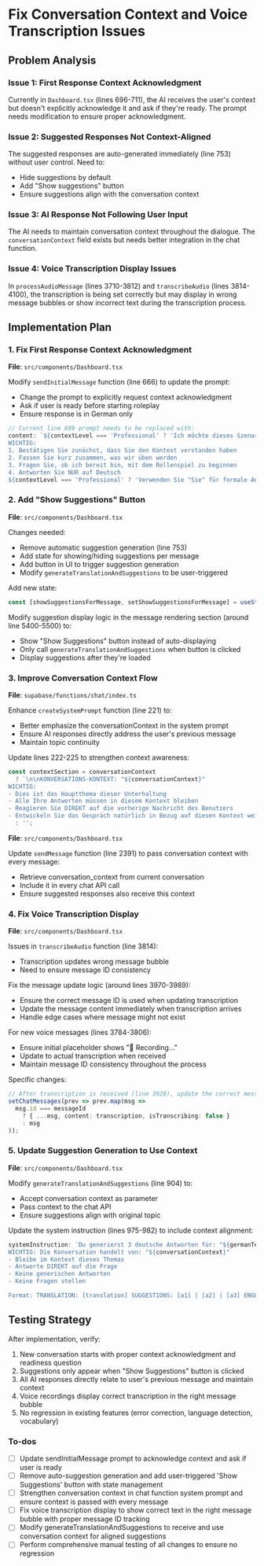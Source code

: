 <!-- 7fac67a2-4d4c-4902-aceb-a1ee84f658e7 01e99571-9195-4d74-b9bb-29a9da6e9b18 -->
# Fix Conversation Context and Voice Transcription Issues

## Problem Analysis

### Issue 1: First Response Context Acknowledgment

Currently in `Dashboard.tsx` (lines 696-711), the AI receives the user's context but doesn't explicitly acknowledge it and ask if they're ready. The prompt needs modification to ensure proper acknowledgment.

### Issue 2: Suggested Responses Not Context-Aligned

The suggested responses are auto-generated immediately (line 753) without user control. Need to:

- Hide suggestions by default
- Add "Show suggestions" button
- Ensure suggestions align with the conversation context

### Issue 3: AI Response Not Following User Input

The AI needs to maintain conversation context throughout the dialogue. The `conversationContext` field exists but needs better integration in the chat function.

### Issue 4: Voice Transcription Display Issues

In `processAudioMessage` (lines 3710-3812) and `transcribeAudio` (lines 3814-4100), the transcription is being set correctly but may display in wrong message bubbles or show incorrect text during the transcription process.

## Implementation Plan

### 1. Fix First Response Context Acknowledgment

**File**: `src/components/Dashboard.tsx`

Modify `sendInitialMessage` function (line 666) to update the prompt:

- Change the prompt to explicitly request context acknowledgment
- Ask if user is ready before starting roleplay
- Ensure response is in German only
```typescript
// Current line 699 prompt needs to be replaced with:
content: `${contextLevel === 'Professional' ? 'Ich möchte dieses Szenario üben' : 'Ich möchte dieses Szenario üben'}: ${userMessage}. 
WICHTIG: 
1. Bestätigen Sie zunächst, dass Sie den Kontext verstanden haben
2. Fassen Sie kurz zusammen, was wir üben werden
3. Fragen Sie, ob ich bereit bin, mit dem Rollenspiel zu beginnen
4. Antworten Sie NUR auf Deutsch
${contextLevel === 'Professional' ? 'Verwenden Sie "Sie" für formale Anrede.' : 'Verwenden Sie "Du" für lockere Anrede.'}`
```


### 2. Add "Show Suggestions" Button

**File**: `src/components/Dashboard.tsx`

Changes needed:

- Remove automatic suggestion generation (line 753)
- Add state for showing/hiding suggestions per message
- Add button in UI to trigger suggestion generation
- Modify `generateTranslationAndSuggestions` to be user-triggered

Add new state:

```typescript
const [showSuggestionsForMessage, setShowSuggestionsForMessage] = useState<Record<string, boolean>>({});
```

Modify suggestion display logic in the message rendering section (around line 5400-5500) to:

- Show "Show Suggestions" button instead of auto-displaying
- Only call `generateTranslationAndSuggestions` when button is clicked
- Display suggestions after they're loaded

### 3. Improve Conversation Context Flow

**File**: `supabase/functions/chat/index.ts`

Enhance `createSystemPrompt` function (line 221) to:

- Better emphasize the conversationContext in the system prompt
- Ensure AI responses directly address the user's previous message
- Maintain topic continuity

Update lines 222-225 to strengthen context awareness:

```typescript
const contextSection = conversationContext 
  ? `\n\nKONVERSATIONS-KONTEXT: "${conversationContext}"
WICHTIG: 
- Dies ist das Hauptthema dieser Unterhaltung
- Alle Ihre Antworten müssen in diesem Kontext bleiben
- Reagieren Sie DIREKT auf die vorherige Nachricht des Benutzers
- Entwickeln Sie das Gespräch natürlich in Bezug auf diesen Kontext weiter`
  : '';
```

**File**: `src/components/Dashboard.tsx`

Update `sendMessage` function (line 2391) to pass conversation context with every message:

- Retrieve conversation_context from current conversation
- Include it in every chat API call
- Ensure suggested responses also receive this context

### 4. Fix Voice Transcription Display

**File**: `src/components/Dashboard.tsx`

Issues in `transcribeAudio` function (line 3814):

- Transcription updates wrong message bubble
- Need to ensure message ID consistency

Fix the message update logic (around lines 3970-3989):

- Ensure the correct message ID is used when updating transcription
- Update the message content immediately when transcription arrives
- Handle edge cases where message might not exist

For new voice messages (lines 3784-3806):

- Ensure initial placeholder shows "🎤 Recording..." 
- Update to actual transcription when received
- Maintain message ID consistency throughout the process

Specific changes:

```typescript
// After transcription is received (line 3928), update the correct message:
setChatMessages(prev => prev.map(msg => 
  msg.id === messageId 
    ? { ...msg, content: transcription, isTranscribing: false }
    : msg
));
```

### 5. Update Suggestion Generation to Use Context

**File**: `src/components/Dashboard.tsx`

Modify `generateTranslationAndSuggestions` (line 904) to:

- Accept conversation context as parameter
- Pass context to the chat API
- Ensure suggestions align with original topic

Update the system instruction (lines 975-982) to include context alignment:

```typescript
systemInstruction: `Du generierst 3 deutsche Antworten für: "${germanText}"
WICHTIG: Die Konversation handelt von: "${conversationContext}"
- Bleibe im Kontext dieses Themas
- Antworte DIREKT auf die Frage
- Keine generischen Antworten
- Keine Fragen stellen

Format: TRANSLATION: [translation] SUGGESTIONS: [a1] | [a2] | [a3] ENGLISH: [e1] | [e2] | [e3]`
```

## Testing Strategy

After implementation, verify:

1. New conversation starts with proper context acknowledgment and readiness question
2. Suggestions only appear when "Show Suggestions" button is clicked
3. All AI responses directly relate to user's previous message and maintain context
4. Voice recordings display correct transcription in the right message bubble
5. No regression in existing features (error correction, language detection, vocabulary)

### To-dos

- [ ] Update sendInitialMessage prompt to acknowledge context and ask if user is ready
- [ ] Remove auto-suggestion generation and add user-triggered 'Show Suggestions' button with state management
- [ ] Strengthen conversation context in chat function system prompt and ensure context is passed with every message
- [ ] Fix voice transcription display to show correct text in the right message bubble with proper message ID tracking
- [ ] Modify generateTranslationAndSuggestions to receive and use conversation context for aligned suggestions
- [ ] Perform comprehensive manual testing of all changes to ensure no regression